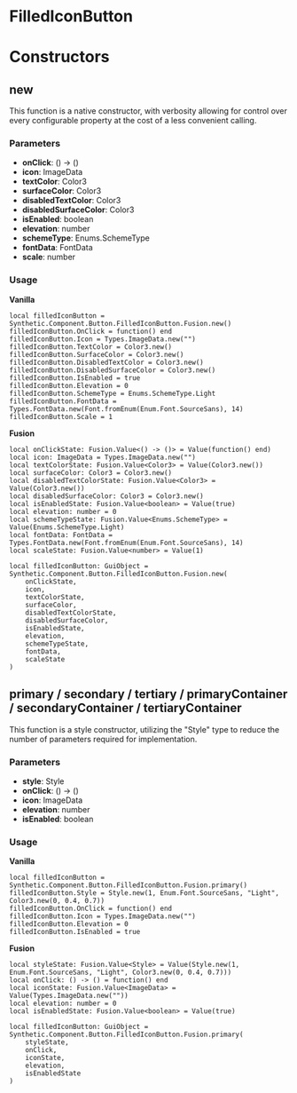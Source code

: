 # FilledIconButton


# Constructors


## new
This function is a native constructor, with verbosity allowing for control over every configurable property at the cost of a less convenient calling.

### Parameters
- **onClick**: () -> ()
- **icon**: ImageData
- **textColor**: Color3
- **surfaceColor**: Color3
- **disabledTextColor**: Color3
- **disabledSurfaceColor**: Color3
- **isEnabled**: boolean
- **elevation**: number
- **schemeType**: Enums.SchemeType
- **fontData**: FontData
- **scale**: number


### Usage

**Vanilla**
```luau
local filledIconButton = Synthetic.Component.Button.FilledIconButton.Fusion.new()
filledIconButton.OnClick = function() end
filledIconButton.Icon = Types.ImageData.new("")
filledIconButton.TextColor = Color3.new()
filledIconButton.SurfaceColor = Color3.new()
filledIconButton.DisabledTextColor = Color3.new()
filledIconButton.DisabledSurfaceColor = Color3.new()
filledIconButton.IsEnabled = true
filledIconButton.Elevation = 0
filledIconButton.SchemeType = Enums.SchemeType.Light
filledIconButton.FontData = Types.FontData.new(Font.fromEnum(Enum.Font.SourceSans), 14)
filledIconButton.Scale = 1
```

**Fusion**
```luau
local onClickState: Fusion.Value<() -> ()> = Value(function() end)
local icon: ImageData = Types.ImageData.new("")
local textColorState: Fusion.Value<Color3> = Value(Color3.new())
local surfaceColor: Color3 = Color3.new()
local disabledTextColorState: Fusion.Value<Color3> = Value(Color3.new())
local disabledSurfaceColor: Color3 = Color3.new()
local isEnabledState: Fusion.Value<boolean> = Value(true)
local elevation: number = 0
local schemeTypeState: Fusion.Value<Enums.SchemeType> = Value(Enums.SchemeType.Light)
local fontData: FontData = Types.FontData.new(Font.fromEnum(Enum.Font.SourceSans), 14)
local scaleState: Fusion.Value<number> = Value(1)

local filledIconButton: GuiObject = Synthetic.Component.Button.FilledIconButton.Fusion.new(
	onClickState,
	icon,
	textColorState,
	surfaceColor,
	disabledTextColorState,
	disabledSurfaceColor,
	isEnabledState,
	elevation,
	schemeTypeState,
	fontData,
	scaleState
)
```
## primary / secondary / tertiary / primaryContainer / secondaryContainer / tertiaryContainer
This function is a style constructor, utilizing the "Style" type to reduce the number of parameters required for implementation.

### Parameters
- **style**: Style
- **onClick**: () -> ()
- **icon**: ImageData
- **elevation**: number
- **isEnabled**: boolean


### Usage

**Vanilla**
```luau
local filledIconButton = Synthetic.Component.Button.FilledIconButton.Fusion.primary()
filledIconButton.Style = Style.new(1, Enum.Font.SourceSans, "Light", Color3.new(0, 0.4, 0.7))
filledIconButton.OnClick = function() end
filledIconButton.Icon = Types.ImageData.new("")
filledIconButton.Elevation = 0
filledIconButton.IsEnabled = true
```

**Fusion**
```luau
local styleState: Fusion.Value<Style> = Value(Style.new(1, Enum.Font.SourceSans, "Light", Color3.new(0, 0.4, 0.7)))
local onClick: () -> () = function() end
local iconState: Fusion.Value<ImageData> = Value(Types.ImageData.new(""))
local elevation: number = 0
local isEnabledState: Fusion.Value<boolean> = Value(true)

local filledIconButton: GuiObject = Synthetic.Component.Button.FilledIconButton.Fusion.primary(
	styleState,
	onClick,
	iconState,
	elevation,
	isEnabledState
)
```
